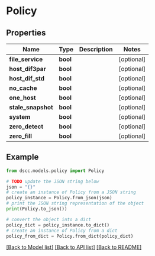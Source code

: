 # Policy


## Properties

Name | Type | Description | Notes
------------ | ------------- | ------------- | -------------
**file_service** | **bool** |  | [optional] 
**host_dif3par** | **bool** |  | [optional] 
**host_dif_std** | **bool** |  | [optional] 
**no_cache** | **bool** |  | [optional] 
**one_host** | **bool** |  | [optional] 
**stale_snapshot** | **bool** |  | [optional] 
**system** | **bool** |  | [optional] 
**zero_detect** | **bool** |  | [optional] 
**zero_fill** | **bool** |  | [optional] 

## Example

```python
from dscc.models.policy import Policy

# TODO update the JSON string below
json = "{}"
# create an instance of Policy from a JSON string
policy_instance = Policy.from_json(json)
# print the JSON string representation of the object
print(Policy.to_json())

# convert the object into a dict
policy_dict = policy_instance.to_dict()
# create an instance of Policy from a dict
policy_from_dict = Policy.from_dict(policy_dict)
```
[[Back to Model list]](../README.md#documentation-for-models) [[Back to API list]](../README.md#documentation-for-api-endpoints) [[Back to README]](../README.md)


